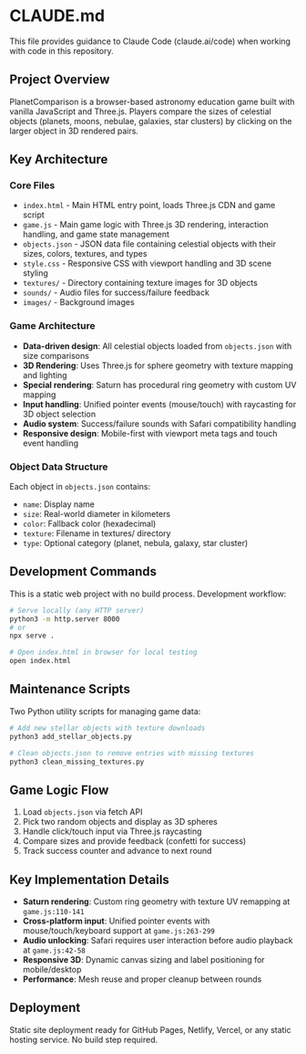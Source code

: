 # CLAUDE.md

This file provides guidance to Claude Code (claude.ai/code) when working with code in this repository.

## Project Overview

PlanetComparison is a browser-based astronomy education game built with vanilla JavaScript and Three.js. Players compare the sizes of celestial objects (planets, moons, nebulae, galaxies, star clusters) by clicking on the larger object in 3D rendered pairs.

## Key Architecture

### Core Files
- `index.html` - Main HTML entry point, loads Three.js CDN and game script
- `game.js` - Main game logic with Three.js 3D rendering, interaction handling, and game state management
- `objects.json` - JSON data file containing celestial objects with their sizes, colors, textures, and types
- `style.css` - Responsive CSS with viewport handling and 3D scene styling
- `textures/` - Directory containing texture images for 3D objects
- `sounds/` - Audio files for success/failure feedback
- `images/` - Background images

### Game Architecture
- **Data-driven design**: All celestial objects loaded from `objects.json` with size comparisons
- **3D Rendering**: Uses Three.js for sphere geometry with texture mapping and lighting
- **Special rendering**: Saturn has procedural ring geometry with custom UV mapping
- **Input handling**: Unified pointer events (mouse/touch) with raycasting for 3D object selection
- **Audio system**: Success/failure sounds with Safari compatibility handling
- **Responsive design**: Mobile-first with viewport meta tags and touch event handling

### Object Data Structure
Each object in `objects.json` contains:
- `name`: Display name
- `size`: Real-world diameter in kilometers
- `color`: Fallback color (hexadecimal)
- `texture`: Filename in textures/ directory
- `type`: Optional category (planet, nebula, galaxy, star cluster)

## Development Commands

This is a static web project with no build process. Development workflow:

```bash
# Serve locally (any HTTP server)
python3 -m http.server 8000
# or
npx serve .

# Open index.html in browser for local testing
open index.html
```

## Maintenance Scripts

Two Python utility scripts for managing game data:

```bash
# Add new stellar objects with texture downloads
python3 add_stellar_objects.py

# Clean objects.json to remove entries with missing textures
python3 clean_missing_textures.py
```

## Game Logic Flow

1. Load `objects.json` via fetch API
2. Pick two random objects and display as 3D spheres
3. Handle click/touch input via Three.js raycasting
4. Compare sizes and provide feedback (confetti for success)
5. Track success counter and advance to next round

## Key Implementation Details

- **Saturn rendering**: Custom ring geometry with texture UV remapping at `game.js:110-141`
- **Cross-platform input**: Unified pointer events with mouse/touch/keyboard support at `game.js:263-299`
- **Audio unlocking**: Safari requires user interaction before audio playback at `game.js:42-58`
- **Responsive 3D**: Dynamic canvas sizing and label positioning for mobile/desktop
- **Performance**: Mesh reuse and proper cleanup between rounds

## Deployment

Static site deployment ready for GitHub Pages, Netlify, Vercel, or any static hosting service. No build step required.